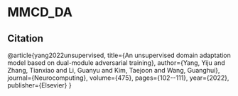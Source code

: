 # MMCD_DA

## Citation

  @article{yang2022unsupervised,
  title={An unsupervised domain adaptation model based on dual-module adversarial training},
  author={Yang, Yiju and Zhang, Tianxiao and Li, Guanyu and Kim, Taejoon and Wang, Guanghui},
  journal={Neurocomputing},
  volume={475},
  pages={102--111},
  year={2022},
  publisher={Elsevier}
}
